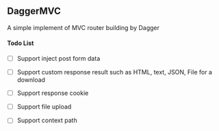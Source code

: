 DaggerMVC
---------------

A simple implement of MVC router building by Dagger

#### Todo List
- [ ] Support inject post form data
- [ ] Support custom response result such as HTML, text, JSON, File for a download
- [ ] Support response cookie
- [ ] Support file upload
- [ ] Support context path


